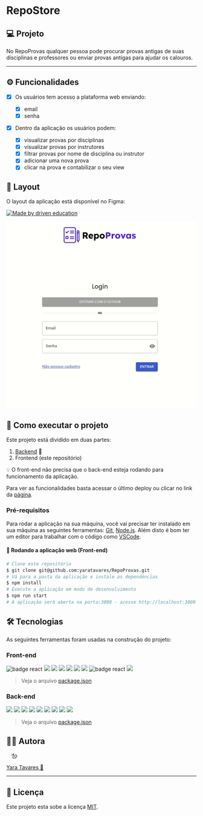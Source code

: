 # RepoStore

## 💻 Projeto

No RepoProvas qualquer pessoa pode procurar provas antigas de suas disciplinas e professores ou enviar provas antigas para ajudar os calouros.

---

## ⚙️ Funcionalidades

- [x] Os usuários tem acesso a plataforma web enviando:

    - [x] email
    - [x] senha

- [x] Dentro da aplicação os usuários podem:

    - [x] visualizar provas por disciplinas
    - [x] visualizar provas por instrutores
    - [x] filtrar provas por nome de disciplina ou instrutor
    - [x] adicionar uma nova prova
    - [x] clicar na prova e contabilizar o seu view

## 🎨 Layout

O layout da aplicação está disponível no Figma:

<p>
<a href="https://www.figma.com/file/VsURuIO8j4VGsdEZKdUva6/RepoProvas">
  <img alt="Made by driven education" src="https://img.shields.io/badge/Acessar%20Layout%20-Figma-%2304D361">
</a>
</p>

<a href="https://www.figma.com/file/VsURuIO8j4VGsdEZKdUva6/RepoProvas">
  <img alt="Made by yaratavares" src="./src/common/assets/repoprovas.gif">
</a>

## 🚀 Como executar o projeto

Este projeto está dividido em duas partes:

1. [Backend](https://github.com/yaratavares/API-RepoProvas) 🎲
2. Frontend (este repositório)

💡 O front-end não precisa que o back-end esteja rodando para funcionamento da aplicação.

Para ver as funcionalidades basta acessar o último deploy ou clicar no link da [página](repo-provas-lilac.vercel.app).

### Pré-requisitos

Para rodar a aplicação na sua máquina, você vai precisar ter instalado em sua máquina as seguintes ferramentas:
[Git](https://git-scm.com), [Node.js](https://nodejs.org/en/).
Além disto é bom ter um editor para trabalhar com o código como [VSCode](https://code.visualstudio.com/).

#### 🧭 Rodando a aplicação web (Front-end)

```bash
# Clone este repositório
$ git clone git@github.com:yaratavares/RepoProvas.git
# Vá para a pasta da aplicação e instale as dependências
$ npm install
# Execute a aplicação em modo de desenvolvimento
$ npm run start
# A aplicação será aberta na porta:3000 - acesse http://localhost:3000
```
## 🛠 Tecnologias

As seguintes ferramentas foram usadas na construção do projeto:

### Front-end

<p >
<a src="https://reactjs.org/">
<img src="https://img.shields.io/badge/React-20232A?style=for-the-badge&logo=react&logoColor=61DAFB" alt="badge react"/> </a><a src="https://github.com/ReactTraining/react-router/tree/master/packages/react-router-dom"><img src="https://img.shields.io/badge/React_Router-CA4245?style=for-the-badge&logo=react-router&logoColor=white"/></a> <a src="https://styled-components.com/"><img src="https://img.shields.io/badge/styled--components-DB7093?style=for-the-badge&logo=styled-components&logoColor=white"/></a>
<a src="https://axios-http.com/"><img src="https://img.shields.io/badge/Axios-6F63E7?style=for-the-badge"/></a>
<a src='https://mui.com/pt/'>
<img src='https://img.shields.io/badge/Material%20UI-007FFF?style=for-the-badge&logo=mui&logoColor=white'>
</a> 
<a src="https://mhnpd.github.io/react-loader-spinner/"><img src="https://img.shields.io/badge/React Loader Spinner-000000?style=for-the-badge"/></a> <a src="https://react-hot-toast.com/"><img src="https://img.shields.io/badge/React Hot Toast-482307?style=for-the-badge"/></a> 
<a src="https://reactjs.org/">
<img src="https://img.shields.io/badge/React Icons-F4F5F7?style=for-the-badge&logo=react&logoColor=EA4B64" alt="badge react"/> </a>
<a src='https://docs.cypress.io/'>
<img src ='https://img.shields.io/badge/Cypress-17202C?style=for-the-badge&logo=cypress&logoColor=white'/>
</a>
</p>


> Veja o arquivo [package.json](./package.json)
### Back-end

<p>
<a src="https://nodejs.org/en/"><img src="https://img.shields.io/badge/Node.js-339933?style=for-the-badge&logo=nodedotjs&logoColor=white" /></a>
<a src="https://expressjs.com/pt-br/"><img src="https://img.shields.io/badge/Express.js-000000?style=for-the-badge&logo=express&logoColor=white"/></a>
<a src="https://www.postgresql.org/"><img src="https://img.shields.io/badge/PostgreSQL-316192?style=for-the-badge&logo=postgresql&logoColor=white"/></a>
<a src='https://www.prisma.io/docs/'>
<img src='https://img.shields.io/badge/Prisma-3982CE?style=for-the-badge&logo=Prisma&logoColor=white'>
</a>
<a src="https://https://day.js.org/"><img src="https://img.shields.io/badge/Day.js-F35C4B?style=for-the-badge"/></a>
<a src="https://joi.dev/"><img src="https://img.shields.io/badge/joi-0A7EFA?style=for-the-badge"/></a>
<a src="https://github.com/expressjs/cors"><img src="https://img.shields.io/badge/cors-000000?style=for-the-badge"/></a>
<a src="https://github.com/motdotla/dotenv"><img src="https://img.shields.io/badge/.env-ECD53F?style=for-the-badge"/></a>
<a src='https://jestjs.io/docs/next/getting-started'>
<img src='https://img.shields.io/badge/Jest-C21325?style=for-the-badge&logo=jest&logoColor=white'/>
</a>
</p>

> Veja o arquivo [package.json](https://github.com/yaratavares/API-RepoProvas/blob/main/package.json)

## 🧜‍♀️ Autora

<a href="https://www.linkedin.com/in/yaracristinatavares/" >
 <img style="clip-path: circle()" src="https://avatars.githubusercontent.com/u/91642311?v=4" width="100px;" alt="foto"/>
 <p>Yara Tavares 🚀</p>
</a>

---

## 📝 Licença

Este projeto esta sobe a licença [MIT](./LICENSE).
